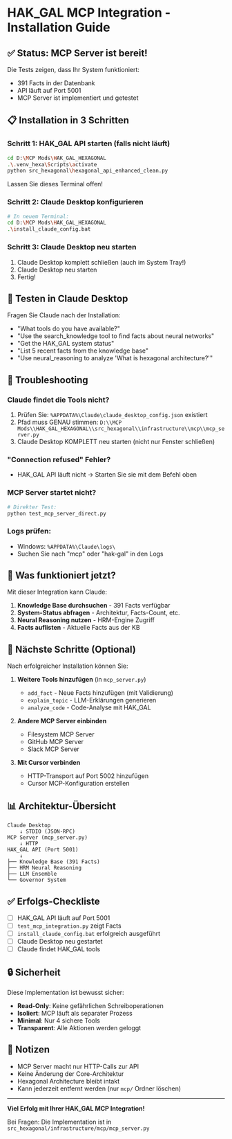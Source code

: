 # HAK_GAL MCP Integration - Installation Guide

## ✅ Status: MCP Server ist bereit!

Die Tests zeigen, dass Ihr System funktioniert:
- 391 Facts in der Datenbank
- API läuft auf Port 5001
- MCP Server ist implementiert und getestet

## 📋 Installation in 3 Schritten

### Schritt 1: HAK_GAL API starten (falls nicht läuft)
```bash
cd D:\MCP Mods\HAK_GAL_HEXAGONAL
.\.venv_hexa\Scripts\activate
python src_hexagonal\hexagonal_api_enhanced_clean.py
```
Lassen Sie dieses Terminal offen!

### Schritt 2: Claude Desktop konfigurieren
```bash
# In neuem Terminal:
cd D:\MCP Mods\HAK_GAL_HEXAGONAL
.\install_claude_config.bat
```

### Schritt 3: Claude Desktop neu starten
1. Claude Desktop komplett schließen (auch im System Tray!)
2. Claude Desktop neu starten
3. Fertig! 

## 🧪 Testen in Claude Desktop

Fragen Sie Claude nach der Installation:

- "What tools do you have available?"
- "Use the search_knowledge tool to find facts about neural networks"
- "Get the HAK_GAL system status"
- "List 5 recent facts from the knowledge base"
- "Use neural_reasoning to analyze 'What is hexagonal architecture?'"

## 🔧 Troubleshooting

### Claude findet die Tools nicht?
1. Prüfen Sie: `%APPDATA%\Claude\claude_desktop_config.json` existiert
2. Pfad muss GENAU stimmen: `D:\\MCP Mods\\HAK_GAL_HEXAGONAL\\src_hexagonal\\infrastructure\\mcp\\mcp_server.py`
3. Claude Desktop KOMPLETT neu starten (nicht nur Fenster schließen)

### "Connection refused" Fehler?
- HAK_GAL API läuft nicht → Starten Sie sie mit dem Befehl oben

### MCP Server startet nicht?
```bash
# Direkter Test:
python test_mcp_server_direct.py
```

### Logs prüfen:
- Windows: `%APPDATA%\Claude\logs\`
- Suchen Sie nach "mcp" oder "hak-gal" in den Logs

## 🎯 Was funktioniert jetzt?

Mit dieser Integration kann Claude:

1. **Knowledge Base durchsuchen** - 391 Facts verfügbar
2. **System-Status abfragen** - Architektur, Facts-Count, etc.
3. **Neural Reasoning nutzen** - HRM-Engine Zugriff
4. **Facts auflisten** - Aktuelle Facts aus der KB

## 🚀 Nächste Schritte (Optional)

Nach erfolgreicher Installation können Sie:

1. **Weitere Tools hinzufügen** (in `mcp_server.py`)
   - `add_fact` - Neue Facts hinzufügen (mit Validierung)
   - `explain_topic` - LLM-Erklärungen generieren
   - `analyze_code` - Code-Analyse mit HAK_GAL

2. **Andere MCP Server einbinden**
   - Filesystem MCP Server
   - GitHub MCP Server
   - Slack MCP Server

3. **Mit Cursor verbinden**
   - HTTP-Transport auf Port 5002 hinzufügen
   - Cursor MCP-Konfiguration erstellen

## 📊 Architektur-Übersicht

```
Claude Desktop
    ↓ STDIO (JSON-RPC)
MCP Server (mcp_server.py)
    ↓ HTTP
HAK_GAL API (Port 5001)
    ↓
├── Knowledge Base (391 Facts)
├── HRM Neural Reasoning
├── LLM Ensemble
└── Governor System
```

## ✅ Erfolgs-Checkliste

- [ ] HAK_GAL API läuft auf Port 5001
- [ ] `test_mcp_integration.py` zeigt Facts
- [ ] `install_claude_config.bat` erfolgreich ausgeführt
- [ ] Claude Desktop neu gestartet
- [ ] Claude findet HAK_GAL tools

## 🔒 Sicherheit

Diese Implementation ist bewusst sicher:
- **Read-Only**: Keine gefährlichen Schreiboperationen
- **Isoliert**: MCP läuft als separater Prozess
- **Minimal**: Nur 4 sichere Tools
- **Transparent**: Alle Aktionen werden geloggt

## 📝 Notizen

- MCP Server macht nur HTTP-Calls zur API
- Keine Änderung der Core-Architektur
- Hexagonal Architecture bleibt intakt
- Kann jederzeit entfernt werden (nur `mcp/` Ordner löschen)

---

**Viel Erfolg mit Ihrer HAK_GAL MCP Integration!**

Bei Fragen: Die Implementation ist in `src_hexagonal/infrastructure/mcp/mcp_server.py`
